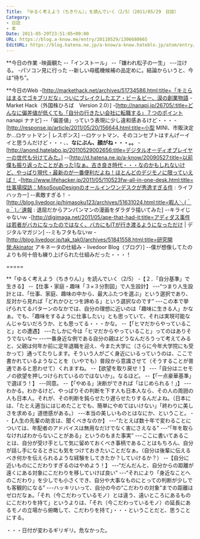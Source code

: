 ```yaml
---
Title: 「ゆるく考えよう（ちきりん）」を読んでいく（2/5）（2011/05/29　日誌）
Category:
- 日誌
- 本
Date: 2011-05-29T23:51:05+09:00
URL: https://blog.a-know.me/entry/20110529/1306680665
EditURL: https://blog.hatena.ne.jp/a-know/a-know.hateblo.jp/atom/entry/12921228815727979675
---
```


**今日の作業
-映画観た
--「インストール」
--「嫌われ松子の一生」
---泣ける。
-パソコン見に行った
--新しい母艦機候補の品定めに。結論からいうと、今は“待ち”。


**今日のWeb
-[http://markethack.net/archives/51734586.html:title=「キミらはまるでゴキブリだな」ついにブレイクしたエア・ビー＆ビー、涙の創業物語 - Market Hack（外国株ひろば　Version 2.0）]
-[http://nanapi.jp/26705/:title=どんなに偏差値が低くても「自分の行きたい会社に転職する」７つのポイント  nanapi ナナピ]
--「偏差値」っていう表現に少し違和感あるけど・・・
-[http://response.jp/article/2011/05/20/156644.html:title=小型 MINI、市販決定か…ロケットマン | レスポンス]
--ロケットマン、そのコンセプトはすんげーイイと思うんだけど・・・、、<span class="deco" style="font-weight:bold;">なにぶん、顔がね・・・。。</span>
-[http://anond.hatelabo.jp/20110529002656:title=デジタルオーディオプレイヤーの世代も分けてみた。]
--[http://d.hatena.ne.jp/a-know/20090527:title=以前僕も振り返ったことがあった]なぁ。古き良き時代・・・なのかもしれないけど、やっぱり現代・最新のが一番便利だよね！ほとんどのデジモノに限っていえば！
-[http://www.lifehacker.jp/2011/05/110523fw-all-in-one-desk.html:title=仕事場探訪：MisoSoupDesignのオールインワンデスクが秀逸すぎる件 : ライフハッカー]
--素敵すぎる！
-[http://blog.livedoor.jp/himasoku123/archives/51631024.html:title=暇人＼(＾o＾)／速報 : 退屈だからアンパンマンの漫画をダラダラ描いてみた]
--キライじゃないｗ
-[http://digimaga.net/2011/05/ape-that-had-it:title=アディダス事件は若者がバカになったのではなく、バカにもITが行き渡るようになっただけ | デジタルマガジン]
--ミもフタもないｗ
-[http://blog.livedoor.jp/tak_tak0/archives/51841558.html:title=研究開発:Akinator アキネータの仕組み - livedoor Blog（ブログ）]
--僕が想像してたのよりも何十倍も練り上げられた仕組みだった・・・！

=====

**「ゆるく考えよう（ちきりん）」を読んでいく（2/5）
-【２．「自分基準」で生きる】
--【仕事・家庭・趣味「３×３分割図」で人生設計】
---“つまり人生設計とは、「仕事、家庭、趣味の中から、最大ふたつを選ぶ」という選択であり、反対から見れば「どれかひとつを諦める」という選択なのです”
---この本で挙げられてるパターンのなかでは、自分の理想に近いのは「趣味に生きる人」かなぁ。でも、「趣味をするように仕事したい」とも思っていて、それは実現可能なんじゃないだろうか、とも思ってる・・・かな。
--【「ヒマだからやっていること」との遭遇】
---たしかに今は「ヒマだからやっていること」ってのはありそうでないな〜
---一番身近な例である自分の親はどうなんだろうって考えてみると、父親は何年か前に定年退職を迎え、今また大学に（さらに今年大学院にも受かって）通ってたりします。そういう人がごく身近にいるっていうのは、ここで書かれているようなことを（いやでも）普段から意識させて（そうすることが普通であると思わせて）くれますね。
--【欲望を取り戻せ！】
---「自分はニセモノの欲望を押しつけられているのではないか」。なるほど。
--【「一点豪華基準」で選ぼう！】
---同意。
--【「やめる」決断ができれば「はじめられる！」】
---わかる。わかるけど、やっぱりその判断を下す人も日本人なら、その人の周囲の人も日本人。それが、その判断を鈍らせたり遅らせたりするんだよね。（日本には、「たとえ適当にはじめたことでも、簡単にやめてはいけない」「終わりに美しさを求める」道徳感がある。）
---本当の美しいものとはなにか、ということ。
--【人生の先輩の助言は、聞くべきなのか】
---“たとえば数十年で変わることについては、年配者のアドバイスは無用なだけでなく害にさえなる”
---“「年を取らなければわからないことがある」というのもまた事実”
---ここに書いてあることは、自分が受け手として気に留めておくべき事柄であることはもちろん、自分が話し手になるときにも気をつけておきたいことだなぁ。（自分は後輩に伝えるべき何かを伝えられるような経験をしてきたか？していけるか？）
--【自分に近いものにこだわりすぎるのはやめよう！】
---“だんだんと、自分からの距離が遠くにある対象にこだわりを移していけば良い”
---“それにより「身近なことへのこだわり」を少しでも小さくでき、自分や大事なものにとっての判断が少しでも客観的になる”
---ハッキリいって、自分の今の“こだわりの対象”までの距離はゼロだなぁ。「それ（今こだわっているモノ）とは違う、遠いところにあるものにこだわりを持て」というよりは、「それ（今こだわっているモノ）の延長にあるモノの立場から俯瞰して、こだわりを持て」・・・ということだと、思うことにする。



・・・日付が変わるギリギリ。危なかった。


<script src="https://moshi-moshi.moshimo.works/moshimoshi/a_know_blog/20110529-1306680665?title=%E3%80%8C%E3%82%86%E3%82%8B%E3%81%8F%E8%80%83%E3%81%88%E3%82%88%E3%81%86%EF%BC%88%E3%81%A1%E3%81%8D%E3%82%8A%E3%82%93%EF%BC%89%E3%80%8D%E3%82%92%E8%AA%AD%E3%82%93%E3%81%A7%E3%81%84%E3%81%8F%EF%BC%882/5%EF%BC%89%EF%BC%882011/05/29%E3%80%80%E6%97%A5%E8%AA%8C%EF%BC%89"></script>
